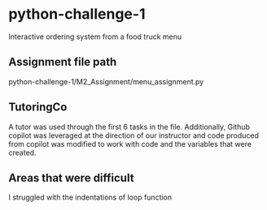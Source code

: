 # python-challenge-1
Interactive ordering system from a food truck menu

## Assignment file path
python-challenge-1/M2_Assignment/menu_assignment.py

## TutoringCo
A tutor was used through the first 6 tasks in the file. Additionally, Github
copilot was leveraged at the direction of our instructor and code produced from
copilot was modified to work with code and the variables that were created. 

## Areas that were difficult
I struggled with the indentations of loop function
